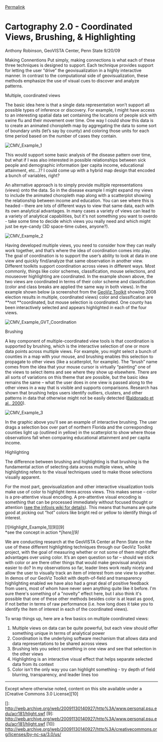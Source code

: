 [Permalink](http://web.archive.org/web/20091130140927/http://cartography2.org/Chapters/page14/CoordinatedViews.html "Permalink to Cartography 2.0 - Coordinated Views, Brushing, & Highlighting")

# Cartography 2.0 - Coordinated Views, Brushing, & Highlighting

Anthony Robinson, GeoVISTA Center, Penn State
9/20/09

Making Connentions
Put simply, making connections is what each of these three techniques is designed to support. Each technique provides support for letting the user “drive” the geovisualization in a highly interactive manner. In contrast to the computational side of geovisualization, these methods emphasize the use of visual cues to discover and analyze patterns.

Multiple, coordinated views

The basic idea here is that a single data representation won’t support all possible types of inference or discovery. For example, I might have access to an interesting spatial data set containing the locations of people sick with swine flu and their movement over time. One way I could show this data is to create an animated choropleth map by aggregating the data to some sort of boundary units (let’s say by county) and coloring those units for each time period based on the number of cases they contain.

![CMV_Example_1][1]

This would support some basic analysis of the disease pattern over time, but what if I was also interested in possible relationships between sick people and demographic information (per capita income, educational attainment, etc…)? I could come up with a hybrid map design that encoded a bunch of variables, right?

An alternative approach is to simply provide multiple representations (views) onto the data. So in the disease example I might expand my views to include the animated choropleth map along with a scatterplot showing the relationship between income and education. You can see where this is headed – there are lots of different ways to view that same data, each with its own analytical advantages. In many cases a variety of views can lead to a variety of analytical capabilities, but it's not something you want to overdo - take some time to decide which views you really need and which might just be eye-candy (3D space-time cubes, anyone?).

![CMV_Example_2][2]  


Having developed multiple views, you need to consider how they can really work together, and that’s where the idea of coordination comes into play. The goal of coordination is to support the user’s ability to look at data in one view and quickly find/analyze that same observation in another view. Different toolkits support coordination across views in different ways. Most commonly, things like color schemes, classification, mouse selections, and mouseover highlighting are coordinated. In the example shown above, the two views are coordinated in terms of their color scheme and classification (color and class breaks are applied the same way in both views). In the example shown below (a screenshot from the [GeoViz Toolkit][3] showing 2008 election results in multiple, coordinated views) color and classification are **not **coordinated, but mouse selection is coordinated. One county has been interactively selected and appears highlighted in each of the four views.

![CMV_Example_GVT_Coordination][4]

Brushing  


  
A key component of multiple-coordinated view tools is that coordination is supported by brushing, which is the interactive selection of one or more data points across multiple views. For example, you might select a bunch of counties in a map with your mouse, and brushing enables this selection to propagate to other views (like a scatterplot, for example). The “brush” name comes from the idea that your mouse cursor is virtually “painting” one of the views to select items and see where they show up elsewhere. There are all sorts of variations on this theme that are possible, but the basic idea remains the same – what the user does in one view is passed along to the other views in a way that is visible and supports comparisons. Research has shown that brushing helps users identify outliers, clusters, and other patterns in data that otherwise might not be easily detected ([Baldonado et al., 2000][5]). 

![CMV_Example_3][6]  


In the graphic above you'll see an example of interactive brushing. The user drags a selection box over part of northern Florida and the corresponding counties light up (outlined in yellow) in the scatterplot to show where those observations fall when comparing educational attainment and per capita income. 

  
Highlighting  


  
The difference between brushing and highlighting is that brushing is the fundamental action of selecting data across multiple views, while highlighting refers to the visual techniques used to make those selections visually apparent.

For the most part, geovisualization and other interactive visualization tools make use of color to highlight items across views. This makes sense – color is a pre-attentive visual encoding. A pre-attentive visual encoding is something that can be processed immediately without focused thought or attention ([see the infovis wiki for details][7]). This means that humans are quite good at picking out “hot” colors like bright red or yellow to identify things of interest.

[![Highlight_Example_1][9]][9]  
*see the concept in action **[here][9]*

We are conducting research at the GeoVISTA Center at Penn State on the use of these different highlighting techniques through our GeoViz Toolkit project, with the goal of measuring whether or not some of them might offer advantages over using color. It’s an open question so far – should we stick with color or are there other things that would make geovisual analysis easier to do? In my observations so far, leader lines work really nicely and allow the user to visually track an item of interest from one view to another. In demos of our GeoViz Toolkit with depth-of-field and transparency highlighting enabled we have also had a great deal of positive feedback from users, most of whom have never seen anything quite like it before. I'm sure there's something of a "novelty" effect here, but I also think it's possible that one of these other methods besides color is at least as good, if not better in terms of raw performance (i.e. how long does it take you to identify the item of interest in each of the coordinated views).

To wrap things up, here are a few basics on multiple coordinated views:

1.  Multiple views on data can be quite powerful, but each view should offer something unique in terms of analytical power
2.  Coordination is the underlying software mechanism that allows data and data representations to be shared across views
3.  Brushing lets you select something in one view and see that selection in the other views
4.  Highlighting is an interactive visual effect that helps separate selected data from its context
5.  Color isn't the only way you can highlight something - try depth of field blurring, transparency, and leader lines too

* * *

Except where otherwise noted, content on this site available under a [Creative Commons 3.0 License][10]

 [1]: http://web.archive.org/web/20091130140927im_/http%3A/cartography2.org/Chapters/page14/files/cmv_example_1.jpg
 [2]: http://web.archive.org/web/20091130140927im_/http%3A/cartography2.org/Chapters/page14/files/cmv_example_2.jpg
 [3]: http://web.archive.org/web/20091130140927/http%3A/www.geovista.psu.edu/geoviztoolkit/
 [4]: http://web.archive.org/web/20091130140927im_/http%3A/cartography2.org/Chapters/page14/files/cmv_example_gvt_coordination.jpg
 [5]: /web/20091130140927/http://portal.acm.org/citation.cfm?id=345271
 [6]: http://web.archive.org/web/20091130140927im_/http%3A/cartography2.org/Chapters/page14/files/cmv_example_3.jpg
 [7]: http://web.archive.org/web/20091130140927/http%3A/www.infovis-wiki.net/index.php/Preattentive_processing
 []: http://web.archive.org/web/20091130140927/http%3A/www.personal.psu.edu/acr181/hlight.swf
 [9]: http://web.archive.org/web/20091130140927/http%3A/www.personal.psu.edu/acr181/hlight.swf
 [10]: http://web.archive.org/web/20091130140927/http%3A/creativecommons.org/licenses/by-nc-sa/3.0/us/  